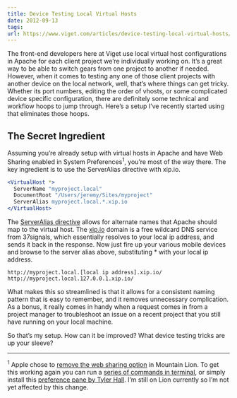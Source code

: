 ```yaml
---
title: Device Testing Local Virtual Hosts
date: 2012-09-13
tags:
url: https://www.viget.com/articles/device-testing-local-virtual-hosts/
---
```


The front-end developers here at Viget use local virtual host configurations in Apache for each client project we’re individually working on. It’s a great way to be able to switch gears from one project to another if needed. However, when it comes to testing any one of those client projects with another device on the local network, well, that’s where things can get tricky. Whether its port numbers, editing the order of vhosts, or some complicated device specific configuration, there are definitely some technical and workflow hoops to jump through. Here’s a setup I’ve recently started using that eliminates those hoops.

## The Secret Ingredient

Assuming you’re already setup with virtual hosts in Apache and have Web Sharing enabled in System Preferences<sup>1</sup>, you’re most of the way there. The key ingredient is to use the ServerAlias directive with xip.io.

```apache
<VirtualHost *>
  ServerName "myproject.local"
  DocumentRoot "/Users/jeremy/Sites/myproject"
  ServerAlias myproject.local.*.xip.io
</VirtualHost>
```

The [ServerAlias directive](http://httpd.apache.org/docs/2.2/mod/core.html#ServerAlias) allows for alternate names that Apache should map to the virtual host. The [xip.io](http://xip.io/) domain is a free wildcard DNS service from 37signals, which essentially resolves to your local ip address, and sends it back in the response. Now just fire up your various mobile devices and browse to the server alias above, substituting \* with your local ip address.

```
http://myproject.local.[local ip address].xip.io/
http://myproject.local.127.0.0.1.xip.io/
```

What makes this so streamlined is that it allows for a consistent naming pattern that is easy to remember, and it removes unnecessary complication. As a bonus, it really comes in handy when a request comes in from a project manager to troubleshoot an issue on a recent project that you still have running on your local machine.

So that’s my setup. How can it be improved? What device testing tricks are up your sleeve?

---

<sup>1</sup> Apple chose to [remove the web sharing option](http://support.apple.com/kb/HT5230) in Mountain Lion. To get this working again you can run a [series of commands in terminal](http://osxdaily.com/2012/09/07/start-web-sharing-os-x-mountain-lion-easy/), or simply install this [preference pane by Tyler Hall](http://clickontyler.com/blog/2012/02/web-sharing-mountain-lion/). I’m still on Lion currently so I’m not yet affected by this change.
